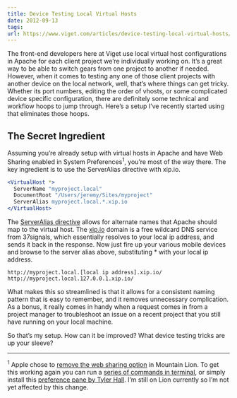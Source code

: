 ```yaml
---
title: Device Testing Local Virtual Hosts
date: 2012-09-13
tags:
url: https://www.viget.com/articles/device-testing-local-virtual-hosts/
---
```


The front-end developers here at Viget use local virtual host configurations in Apache for each client project we’re individually working on. It’s a great way to be able to switch gears from one project to another if needed. However, when it comes to testing any one of those client projects with another device on the local network, well, that’s where things can get tricky. Whether its port numbers, editing the order of vhosts, or some complicated device specific configuration, there are definitely some technical and workflow hoops to jump through. Here’s a setup I’ve recently started using that eliminates those hoops.

## The Secret Ingredient

Assuming you’re already setup with virtual hosts in Apache and have Web Sharing enabled in System Preferences<sup>1</sup>, you’re most of the way there. The key ingredient is to use the ServerAlias directive with xip.io.

```apache
<VirtualHost *>
  ServerName "myproject.local"
  DocumentRoot "/Users/jeremy/Sites/myproject"
  ServerAlias myproject.local.*.xip.io
</VirtualHost>
```

The [ServerAlias directive](http://httpd.apache.org/docs/2.2/mod/core.html#ServerAlias) allows for alternate names that Apache should map to the virtual host. The [xip.io](http://xip.io/) domain is a free wildcard DNS service from 37signals, which essentially resolves to your local ip address, and sends it back in the response. Now just fire up your various mobile devices and browse to the server alias above, substituting \* with your local ip address.

```
http://myproject.local.[local ip address].xip.io/
http://myproject.local.127.0.0.1.xip.io/
```

What makes this so streamlined is that it allows for a consistent naming pattern that is easy to remember, and it removes unnecessary complication. As a bonus, it really comes in handy when a request comes in from a project manager to troubleshoot an issue on a recent project that you still have running on your local machine.

So that’s my setup. How can it be improved? What device testing tricks are up your sleeve?

---

<sup>1</sup> Apple chose to [remove the web sharing option](http://support.apple.com/kb/HT5230) in Mountain Lion. To get this working again you can run a [series of commands in terminal](http://osxdaily.com/2012/09/07/start-web-sharing-os-x-mountain-lion-easy/), or simply install this [preference pane by Tyler Hall](http://clickontyler.com/blog/2012/02/web-sharing-mountain-lion/). I’m still on Lion currently so I’m not yet affected by this change.
